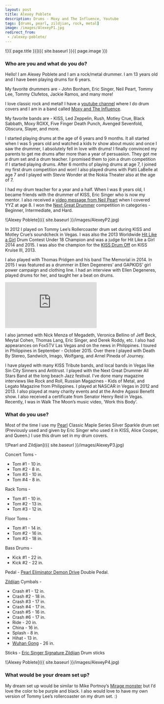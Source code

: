 ```yaml
---
layout: post
title: Alexey Poblete
description: Drums - Moxy and The Influence, Youtube
tags: [drums, pearl, zildjian, rock, metal]
image: /images/AlexeyP1.jpg
redirect_from:
 - /alexey-poblete/
---
```


![{{ page.title }}]({{ site.baseurl }}{{ page.image }})

### Who are you and what do you do? 

Hello! I am Alexey Poblete and I am a rock/metal drummer. I am 13 years old and I have been playing drums for 6 years. 

My favorite drummers are - John Bonham, Eric Singer, Neil Peart, Tommy Lee, Tommy Clufetos, Jackie Ramos, and many more! 

I love classic rock and metal! I have a [youtube channel](https://www.youtube.com/user/alexeydrummer) where I do drum covers and I am in a band called [Moxy and The Influence](http://www.moxyandtheinfluence.com/).

My favorite bands are - KISS, Led Zeppelin, Rush, Motley Crue, Black Sabbath, Moxy ROXX, Five Finger Death Punch, Avenged Sevenfold, Obscura, Slayer, and more.

I started playing drums at the age of 6 years and 9 months. It all started when I was 5 years old and watched a kids tv show about music and once I saw the drummer, I absolutely fell in love with drums! I finally convinced my parents to get me drums after more than a year of persuasion. They got me a drum set and a drum teacher. I promised them to join a drum competition if I started playing drums. After 6 months of playing drums at age 7, I joined my first drum competition and won! I also played drums with Patti LaBelle at age 7 and I played with Stevie Wonder at the Nokia Theater also at the age of 7.

I had my drum teacher for a year and a half. When I was 8 years old, I became friends with the drummer of KISS, Eric Singer who is now my mentor. I also received a [video message from Neil Peart](https://www.youtube.com/watch?v=h4IuyTANf4c) when I covered YYZ at age 8. I won the [Next Great Drummer](https://www.facebook.com/Next-Great-Drummer-Official-264894143540875/) competition in categories - Beginner, Intermediate, and Hard. 

![Alexey Poblete]({{ site.baseurl }}/images/AlexeyP2.jpg)

In 2012 I played on Tommy Lee’s Rollercoaster drum set during KISS and Motley Crue’s soundcheck in Vegas. I was also the 2013 Worldwide [Hit Like a Girl](http://www.hitlikeagirlcontest.com/) Drum Contest Under 18 Champion and was a judge for Hit Like a Girl 2014 and 2015. I was also the champion for the [KISS Drum Off](https://www.youtube.com/watch?v=5_rq47tbFiY) on KISS Kruise III, 2013. 

I also played with Thomas Pridgen and his band The Memorial in 2014. In 2015 I was featured as a drummer in Ellen Degeneres’ and GAPKIDS’ girl power campaign and clothing line. I had an interview with Ellen Degeneres, played drums for her, and taught her a beat on drums. 

<p><div class='embed-container'><iframe src="https://www.youtube.com/embed/wlEftYYvvZc?rel=0&amp;showinfo=0" frameborder="0" allowfullscreen></iframe></div></p>

I also jammed with Nick Menza of Megadeth, Veronica Bellino of Jeff Beck, Meytal Cohen, Thomas Lang, Eric Singer, and Derek Roddy, etc. I also had appearances on Fox5TV Las Vegas and on the news in Philippines. I toured in Philippines in September - October 2015. Over there I played with Death By Stereo, Sandwich, Imago, Wolfgang, and Arnel Pineda of Journey. 

I have played with many KISS Tribute bands, and local bands in Vegas like Sin City Sinners and Antitrust. I played with the Next Great Drummer All Stars Band at the long beach Jazz festival. I’ve done many magazine interviews like Rock and Roll, Russian Magazines - Kids of Metal, and Legato Magazine from Philippines. I played at NASCAR in Vegas in 2012 and 2013. I also played at many charity events and at the Andre Agassi Benefit show. I also received a certificate from Senator Henry Reid in Vegas. Recently, I was in Walk The Moon’s music video, ‘Work this Body’. 

### What do you use?

Most of the time I use my [Pearl](http://pearldrum.com/home/) Classic Maple Series Silver Sparkle drum set (Previously used and given by Eric Singer who used it in KISS, Alice Cooper, and Queen.) I use this drum set in my drum covers. 

![Pearl and Zildjian]({{ site.baseurl }}/images/AlexeyP3.jpg)

Concert Toms -

* Tom #1 - 10 in.
* Tom #2 - 8 in.
* Tom #3 - 10 in.
* Tom #4 - 8 in.

Rack Toms -

* Tom #1 - 10 in.
* Tom #2 - 13 in.
* Tom #3 - 12 in.

Floor Toms - 

* Tom #1 - 14 in.
* Tom #2 - 16 in.
* Tom #3 - 18 in.

Bass Drums - 

* Kick #1 - 22 in.
* Kick #2 - 22 in.

Pedal - [Pearl Eliminator Demon Drive](http://demondrive.pearldrum.com/) Double Pedal. 

[Zildjian](http://zildjian.com/) Cymbals -

* Crash #1 - 12 in.
* Crash #2 - 18 in.
* Crash #3 - 17 in.
* Crash #4 - 17 in.
* Crash #5 - 16 in.
* Crash #6 - 17 in. 
* Ride - 20 in.
* China - 16 in.
* Splash - 8 in.
* Hihat - 13 in.
* [Wuhan Gong](http://www.gongs-unlimited.com/wuhangongs.html) - 26 in. 

Sticks - [Eric Singer Signature Zildjian](http://zildjian.com/Products/Drumsticks-and-Mallets/Artist-Series/Artist-Series-Eric-Singer) Drum sticks

![Alexey Poblete]({{ site.baseurl }}/images/AlexeyP4.jpg)

### What would be your dream set up?

My dream set up would be similar to Mike Portnoy’s [Mirage monster](http://www.mikeportnoy.com/drums/mirage/) but I’d love the color to be purple and black. I also would love to have my own version of Tommy Lee’s rollercoaster on my drum set. :)
